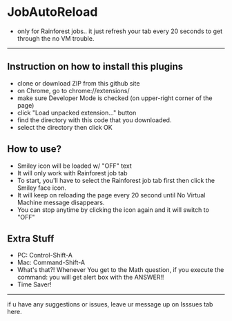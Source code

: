 # JobAutoReload
- only for Rainforest jobs..  it just refresh your tab every 20 seconds to get through the no VM trouble.

---------------------
## Instruction on how to install this plugins

- clone or download ZIP from this github site
- on Chrome, go to chrome://extensions/
- make sure Developer Mode is checked (on upper-right corner of the page)
- click "Load unpacked extension..." button
- find the directory with this code that you downloaded.
- select the directory then click OK


## How to use?

- Smiley icon will be loaded w/ "OFF" text
- It will only work with Rainforest job tab
- To start, you'll have to select the Rainforest job tab first then click the Smiley face icon.
- It will keep on reloading the page every 20 second until No Virtual Machine message disappears.
- You can stop anytime by clicking the icon again and it will switch to "OFF"

## Extra Stuff

- PC: Control-Shift-A
- Mac: Command-Shift-A
- What's that?!  Whenever You get to the Math question, if you execute the command: you will get alert box with the ANSWER!!
- Time Saver!

---------------------

if u have any suggestions or issues,  leave ur message up on Isssues tab here.
